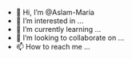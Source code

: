 - 👋 Hi, I’m @Aslam-Maria
- 👀 I’m interested in ...
- 🌱 I’m currently learning ...
- 💞️ I’m looking to collaborate on ...
- 📫 How to reach me ...

<!---
Aslam-Maria/Aslam-Maria is a ✨ special ✨ repository because its `README.md` (this file) appears on your GitHub profile.
You can click the Preview link to take a look at your changes.
--->
